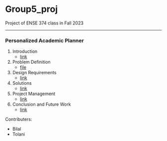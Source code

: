 # Group5_proj
Project of ENSE 374 class in Fall 2023

---

### Personalized Academic Planner

1. Introduction
	- [link](https://www.example.com)
2. Problem Definition
	- [file](https://github.com/ENSE374-F23/group5_proj/blob/main/Business_Case.docx)
3. Design Requirements
	- [link](https://www.example.com)
4. Solutions
	- [link](https://www.example.com)
5. Project Management
	- [link](https://www.example.com)
6. Conclusion and Future Work
	- [link](https://www.example.com)

Contributers:
- Bilal
- Tolani
